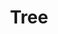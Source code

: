 ---
title: Tree
tags: ["tree", "nature", "forest", "woods", "greenery", "environment"]
icon: tree
svg: '<svg xmlns="http://www.w3.org/2000/svg" width="24" height="24" fill="none" viewBox="0 0 24 24" stroke-width="1.5" stroke-linecap="round" stroke-linejoin="round" stroke="currentColor"><path d="M12 17h7l-4.5-6.5h3L12 3l-5.5 7.5h3L5 17zm0 0v4"/></svg>'
---